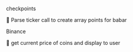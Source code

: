 checkpoints

🔹 Parse ticker call to create array points for babar

Binance

🔹 get current price of coins and display to user 



